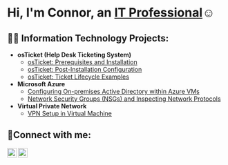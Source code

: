 <h1>Hi, I'm Connor, an <a href="https://www.linkedin.com/in/connor-jewel-3b67612a6/">IT Professional</a>☺</h1>

<h2>👨‍💻 Information Technology Projects:</h2>

- <b>osTicket (Help Desk Ticketing System)</b>
  - [osTicket: Prerequisites and Installation](https://github.com/Cjewel33/osticket-prereqs)
  - [osTicket: Post-Installation Configuration](https://github.com/Cjewel33/post-install-config)
  - [osTicket: Ticket Lifecycle Examples](https://github.com/Cjewel33/ticket-lifecycle)
- <b>Microsoft Azure</b>
  - [Configuring On-premises Active Directory within Azure VMs](https://github.com/Cjewel33/configure-ad)
  - [Network Security Groups (NSGs) and Inspecting Network Protocols](https://github.com/Cjewel33/azure-network-protocols)
- <b>Virtual Private Network</b>
  - [VPN Setup in Virtual Machine](https://github.com/Cjewel33/Setting-UP-A-VPN) 

<h2>🤳Connect with me:</h2>


[<img align="left" alt="Josh | LinkedIn" width="22px" src="https://cdn.jsdelivr.net/npm/simple-icons@v3/icons/linkedin.svg" />][linkedin]
[<img align="left" alt="Josh | Instagram" width="22px" src="https://cdn.jsdelivr.net/npm/simple-icons@v3/icons/instagram.svg" />][instagram]

[instagram]: https://www.instagram.com/_cjewel1/
[linkedin]: https://www.linkedin.com/in/connor-jewel-3b67612a6/
